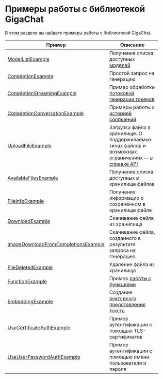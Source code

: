 # Примеры работы с библиотекой GigaChat

В этом разделе вы найдете примеры работы с библиотекой GigaChat.

| Пример                                                                                                  | Описание                                                                                                                                                                       |
| ------------------------------------------------------------------------------------------------------- | ------------------------------------------------------------------------------------------------------------------------------------------------------------------------------ |
| [ModelListExample](src/main/java/chat/giga/ModelListExample.java)                                       | Получение списка доступных [моделей](https://developers.sber.ru/docs/ru/gigachat/models)                                                                                       |
| [CompletionExample](src/main/java/chat/giga/CompletionExample.java)                                     | Простой запрос на генерацию                                                                                                                                                    |
| [CompletionStreamingExample](src/main/java/chat/giga/CompletionStreamingExample.java)                   | Пример обработки [потоковой генерации токенов](https://developers.sber.ru/docs/ru/gigachat/api/response-token-streaming)                                                       |
| [CompletionConversationExample](src/main/java/chat/giga/CompletionConversationExample.java)             | Примеры работы с [историей сообщений](https://developers.sber.ru/docs/ru/gigachat/api/keeping-context)                                                                         |
| [UploadFileExample](src/main/java/chat/giga/UploadFileExample.java)                                     | Загрузка файла в хранилище. О поддерживаемых типах файлов и возможных ограничениях — в [справке API](https://developers.sber.ru/docs/ru/gigachat/api/reference/rest/post-file) |
| [AvailableFilesExample](src/main/java/chat/giga/AvailableFilesExample.java)                             | Получение списка доступных в хранилище файлов                                                                                                                                  |
| [FileInfoExample](src/main/java/chat/giga/FileInfoExample.java)                                         | Получение информации о сохраненном в хранилище файле                                                                                                                           |
| [DownloadExample](src/main/java/chat/giga/DownloadExample.java)                                         | Скачивание файла из хранилища                                                                                                                                                  |
| [ImageDownloadFromCompletionsExample](src/main/java/chat/giga/ImageDownloadFromCompletionsExample.java) | Скачивание файла, созданного в результате запроса на генерацию                                                                                                                 |
| [FileDeletedExample](src/main/java/chat/giga/FileDeletedExample.java)                                   | Удаление файла из хранилища                                                                                                                                                    |
| [FunctionExample](src/main/java/chat/giga/FunctionExample.java)                                         | Пример [работы с функциями](https://developers.sber.ru/docs/ru/gigachat/api/function-calling)                                                                                  |
| [EmbeddingExample](src/main/java/chat/giga/EmbeddingExample.java)                                       | Создание [векторного представления текста](https://developers.sber.ru/docs/ru/gigachat/api/embeddings)                                                                         |
| [UseCertificateAuthExample](src/main/java/chat/giga/UseCertificateAuthExample.java)                     | Пример аутентификации с помощью TLS-сертификатов                                                                                                                               |
| [UseUserPasswordAuthExample](src/main/java/chat/giga/UseUserPasswordAuthExample.java)                   | Пример аутентификации с помощью имени пользователя и пароля                                                                                                                    |
